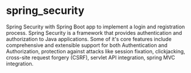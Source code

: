 # spring_security
Spring Security with  Spring Boot app to implement a login and registration process. Spring Security is a framework that provides authentication and authorization to Java applications. Some of it's core features include comprehensive and extensible support for both Authentication and Authorization, protection against attacks like session fixation, clickjacking, cross-site request forgery (CSRF), servlet API integration, spring MVC integration.

